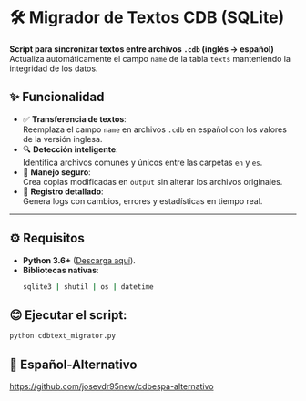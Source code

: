 # 🛠️ Migrador de Textos CDB (SQLite)

**Script para sincronizar textos entre archivos `.cdb` (inglés → español)**  
Actualiza automáticamente el campo `name` de la tabla `texts` manteniendo la integridad de los datos.

## ✨ Funcionalidad
- ✅ **Transferencia de textos**:  
  Reemplaza el campo `name` en archivos `.cdb` en español con los valores de la versión inglesa.
- 🔍 **Detección inteligente**:  
  Identifica archivos comunes y únicos entre las carpetas `en` y `es`.
- 📂 **Manejo seguro**:  
  Crea copias modificadas en `output` sin alterar los archivos originales.
- 📝 **Registro detallado**:  
  Genera logs con cambios, errores y estadísticas en tiempo real.

---

## ⚙️ Requisitos
- **Python 3.6+** ([Descarga aquí](https://www.python.org/downloads/)).
- **Bibliotecas nativas**:  
  ```bash
  sqlite3 | shutil | os | datetime
  ```
 ## 😊 Ejecutar el script:
  ```bash
  python cdbtext_migrator.py
   ```
 ## 📂 Español-Alternativo
https://github.com/josevdr95new/cdbespa-alternativo
